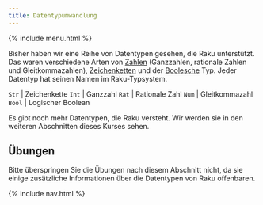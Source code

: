 ```yaml
---
title: Datentypumwandlung
---
```


{% include menu.html %}

Bisher haben wir eine Reihe von Datentypen gesehen, die Raku unterstützt. Das waren verschiedene Arten von [Zahlen](/de/essentials/numbers) (Ganzzahlen, rationale Zahlen und Gleitkommazahlen), [Zeichenketten](/de/essentials/strings) und der [Boolesche](/de/essentials/booleans) Typ. Jeder Datentyp hat seinen Namen im Raku-Typsystem.

`Str` | Zeichenkette
`Int` | Ganzzahl
`Rat` | Rationale Zahl
`Num` | Gleitkommazahl
`Bool` | Logischer Boolean

Es gibt noch mehr Datentypen, die Raku versteht. Wir werden sie in den weiteren Abschnitten dieses Kurses sehen.

## Übungen

Bitte überspringen Sie die Übungen nach diesem Abschnitt nicht, da sie einige zusätzliche Informationen über die Datentypen von Raku offenbaren.

{% include nav.html %}